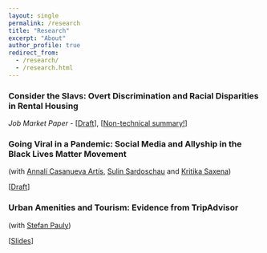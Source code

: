 ```yaml
---
layout: single
permalink: /research
title: "Research"
excerpt: "About"
author_profile: true
redirect_from:
  - /research/
  - /research.html
---
```



### Consider the Slavs: Overt Discrimination and Racial Disparities in Rental Housing 
_Job Market Paper_ - [[Draft](pdfs/slavs_jmp.pdf)], [[Non-technical summary!](http://jmp-consider-the-slavs.tilda.ws/)]


### Going Viral in a Pandemic: Social Media and Allyship in the Black Lives Matter Movement 
(with [Annalí Casanueva Artís](https://www.parisschoolofeconomics.eu/fr/casanueva-artis-annali-mireia/), [Sulin Sardoschau](https://sites.google.com/view/sulinsardoschau/home) and [Kritika Saxena](https://www.kritikasaxena.com/))

[[Draft](pdfs/Black_Lives_Matter_and_COVID_19.pdf)]

### Urban Amenities and Tourism: Evidence from TripAdvisor
(with [Stefan Pauly](https://stefanpauly.net/))

[[Slides](pdfs/tourism_slides.pdf)]
